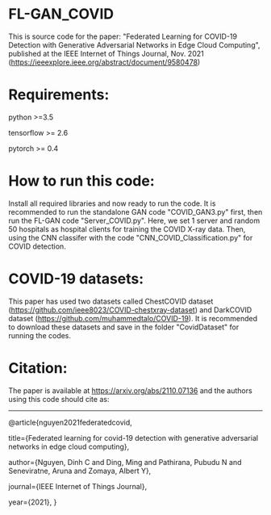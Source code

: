 # FL-GAN_COVID
This is source code for the paper: "Federated Learning for COVID-19 Detection with Generative Adversarial Networks in Edge Cloud Computing", published at the IEEE Internet of Things Journal, Nov. 2021 (https://ieeexplore.ieee.org/abstract/document/9580478)
# Requirements:
python >=3.5

tensorflow >= 2.6

pytorch >= 0.4
# How to run this code: 
Install all required libraries and now ready to run the code. It is recommended to run the standalone GAN code "COVID_GAN3.py" first, then run the FL-GAN code "Server_COVID.py". Here, we set 1 server and random 50 hospitals as hospital clients for training the COVID X-ray data. Then, using the CNN classifer with the code "CNN_COVID_Classification.py" for COVID detection.
# COVID-19 datasets: 
This paper has used two datasets called ChestCOVID dataset (https://github.com/ieee8023/COVID-chestxray-dataset) and DarkCOVID dataset (https://github.com/muhammedtalo/COVID-19). It is recommended to download these datasets and save in the folder "CovidDataset" for running the codes. 
# Citation: 
The paper is available at https://arxiv.org/abs/2110.07136 and the authors using this code should cite as: 

--------------------------
@article{nguyen2021federatedcovid,

  title={Federated learning for covid-19 detection with generative adversarial networks in edge cloud computing},
  
  author={Nguyen, Dinh C and Ding, Ming and Pathirana, Pubudu N and Seneviratne, Aruna and Zomaya, Albert Y},
  
  journal={IEEE Internet of Things Journal},
  
  year={2021},
}
